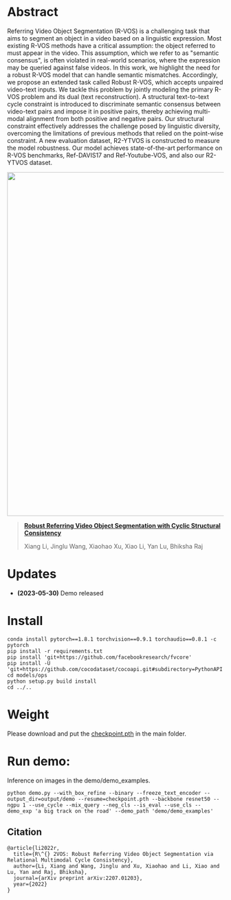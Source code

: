 # Abstract
<!-- ![avatar](illustration.jpg) -->
Referring Video Object Segmentation (R-VOS) is a challenging task that aims to segment an object in a video based on a linguistic expression. Most existing R-VOS methods have a critical assumption: the object referred to must appear in the video. This assumption, which we refer to as "semantic consensus", is often violated in real-world scenarios, where the expression may be queried against false videos. In this work, we highlight the need for a robust R-VOS model that can handle semantic mismatches. Accordingly, we propose an extended task called Robust R-VOS, which accepts unpaired video-text inputs. We tackle this problem by jointly modeling the primary R-VOS problem and its dual (text reconstruction). A structural text-to-text cycle constraint is introduced to discriminate semantic consensus between video-text pairs and impose it in positive pairs, thereby achieving multi-modal alignment from both positive and negative pairs. Our structural constraint effectively addresses the challenge posed by linguistic diversity, overcoming the limitations of previous methods that relied on the point-wise constraint. A new evaluation dataset, R2-YTVOS is constructed to measure the model robustness. Our model achieves state-of-the-art performance on R-VOS benchmarks, Ref-DAVIS17 and Ref-Youtube-VOS, and also our R2-YTVOS dataset.

<p align="center"><img src="illustration.png" width="800"/></p>

> [**Robust Referring Video Object Segmentation with Cyclic Structural Consistency**](https://arxiv.org/abs/2207.01203)
>
> Xiang Li, Jinglu Wang, Xiaohao Xu, Xiao Li, Yan Lu, Bhiksha Raj

# Updates
- **(2023-05-30)**  Demo released

# Install

```
conda install pytorch==1.8.1 torchvision==0.9.1 torchaudio==0.8.1 -c pytorch
pip install -r requirements.txt 
pip install 'git+https://github.com/facebookresearch/fvcore' 
pip install -U 'git+https://github.com/cocodataset/cocoapi.git#subdirectory=PythonAPI'
cd models/ops
python setup.py build install
cd ../..
```

# Weight
Please download and put the [checkpoint.pth](https://drive.google.com/file/d/1gknDDMxWKqZ7yPuTh1fome1-Ba4f_G9K/view?usp=share_link) in the main folder.


# Run demo:
Inference on images in the demo/demo_examples.
```
python demo.py --with_box_refine --binary --freeze_text_encoder --output_dir=output/demo --resume=checkpoint.pth --backbone resnet50 --ngpu 1 --use_cycle --mix_query --neg_cls --is_eval --use_cls --demo_exp 'a big track on the road' --demo_path 'demo/demo_examples'
```

## Citation

```
@article{li2022r,
  title={R\^{} 2VOS: Robust Referring Video Object Segmentation via Relational Multimodal Cycle Consistency},
  author={Li, Xiang and Wang, Jinglu and Xu, Xiaohao and Li, Xiao and Lu, Yan and Raj, Bhiksha},
  journal={arXiv preprint arXiv:2207.01203},
  year={2022}
}
```

